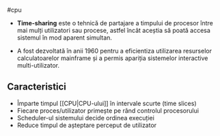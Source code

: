 #cpu 
- **Time-sharing** este o tehnică de partajare a timpului de procesor între mai mulți utilizatori sau procese, astfel încât aceștia să poată accesa sistemul în mod aparent simultan.

- A fost dezvoltată în anii 1960 pentru a eficientiza utilizarea resurselor calculatoarelor mainframe și a permis apariția sistemelor interactive multi-utilizator.

## Caracteristici

- Împarte timpul [[CPU|CPU-ului]] în intervale scurte (time slices)
- Fiecare proces/utilizator primește pe rând controlul procesorului
- Scheduler-ul sistemului decide ordinea execuției
- Reduce timpul de așteptare perceput de utilizator
